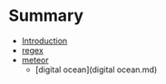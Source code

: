 # Summary

* [Introduction](README.md)
* [regex](regex.md)
* [meteor](meteor.md)
   * [digital ocean](digital ocean.md)

